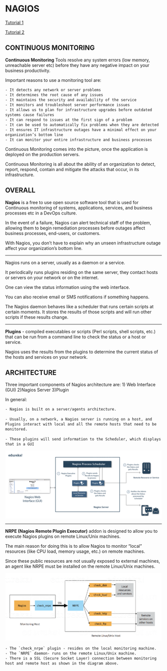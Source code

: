 # NAGIOS

[Tutorial 1](https://www.guru99.com/nagios-tutorial.html)

[Tutorial 2](https://www.edureka.co/blog/nagios-tutorial/)

## CONTINUOUS MONITORING

**Continuous Monitoring** Tools resolve any system errors (low memory, unreachable server etc) before they have any negative impact on your business productivity.

Important reasons to use a monitoring tool are:

    - It detects any network or server problems
    - It determines the root cause of any issues
    - It maintains the security and availability of the service
    - It monitors and troubleshoot server performance issues
    - It allows us to plan for infrastructure upgrades before outdated systems cause failures
    - It can respond to issues at the first sign of a problem
    - It can be used to automatically fix problems when they are detected
    - It ensures IT infrastructure outages have a minimal effect on your organization’s bottom line
    - It can monitor your entire infrastructure and business processes

Continuous Monitoring comes into the picture, once the application is deployed on the production servers.

Continuous Monitoring is all about the ability of an organization to detect, report, respond, contain and mitigate the attacks that occur, in its infrastructure.

## OVERALL

**Nagios** is a free to use open source software tool that is used for Continuous monitoring of systems, applications, services, and business processes etc in a DevOps culture. 

In the event of a failure, Nagios can alert technical staff of the problem, allowing them to begin remediation processes before outages affect business processes, end-users, or customers. 

With Nagios, you don’t have to explain why an unseen infrastructure outage affect your organization’s bottom line.

_______

Nagios runs on a server, usually as a daemon or a service.

It periodically runs plugins residing on the same server, they contact hosts or servers on your network or on the internet. 

One can view the status information using the web interface. 

You can also receive email or SMS notifications if something happens.


The Nagios daemon behaves like a scheduler that runs certain scripts at certain moments. It stores the results of those scripts and will run other scripts if these results change.

_______

**Plugins** - compiled executables or scripts (Perl scripts, shell scripts, etc.) that can be run from a command line to check the status or a host or service.

Nagios uses the results from the plugins to determine the current status of the hosts and services on your network.

## ARCHITECTURE

Three important components of Nagios architecture are:
    1) Web Interface (GUI)
    2)Nagios Server
    3)Plugin


In general:

    - Nagios is built on a server/agents architecture.

    - Usually, on a network, a Nagios server is running on a host, and Plugins interact with local and all the remote hosts that need to be monitored.

    - These plugins will send information to the Scheduler, which displays that in a GUI

![arch](https://github.com/propalparolnapervom/OVERALL/blob/master/Pictures/monitoring/nagios/nagions_architecture.png "arch")

_____

**NRPE (Nagios Remote Plugin Executor)** addon is designed to allow you to execute Nagios plugins on remote Linux/Unix machines. 

The main reason for doing this is to allow Nagios to monitor “local” resources (like CPU load, memory usage, etc.) on remote machines. 

Since these public resources are not usually exposed to external machines, an agent like NRPE must be installed on the remote Linux/Unix machines.

![nrpe](https://github.com/propalparolnapervom/OVERALL/blob/master/Pictures/monitoring/nagios/nagios_nrpe.png "nrpe")

    - The `check_nrpe` plugin - resides on the local monitoring machine.
    - The `NRPE` daemon- runs on the remote Linux/Unix machine.
    - There is a SSL (Secure Socket Layer) connection between monitoring host and remote host as shown in the diagram above.